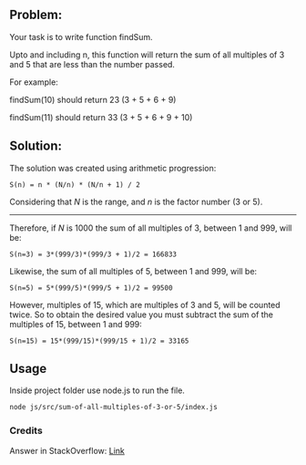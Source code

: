 ## Problem:

Your task is to write function findSum.

Upto and including n, this function will return the sum of all multiples of 3 and 5 that are less than the number passed.

For example:

findSum(10) should return 23 (3 + 5 + 6 + 9)

findSum(11) should return 33 (3 + 5 + 6 + 9 + 10)


## Solution:

The solution was created using arithmetic progression:
```
S(n) = n * (N/n) * (N/n + 1) / 2
```
Considering that *N* is the range, and *n* is the factor number (3 or 5).

<hr />

Therefore, if *N* is 1000 the sum of all multiples of 3, between 1 and 999, will be:
```
S(n=3) = 3*(999/3)*(999/3 + 1)/2 = 166833
```
Likewise, the sum of all multiples of 5, between 1 and 999, will be:
```
S(n=5) = 5*(999/5)*(999/5 + 1)/2 = 99500
```

However, multiples of 15, which are multiples of 3 and 5, will be counted twice. So to obtain the desired value you must subtract the sum of the multiples of 15, between 1 and 999:
```
S(n=15) = 15*(999/15)*(999/15 + 1)/2 = 33165
```


## Usage
Inside project folder use node.js to run the file.
```sh
node js/src/sum-of-all-multiples-of-3-or-5/index.js
```


### Credits
Answer in StackOverflow: [Link](https://pt.stackoverflow.com/a/229130/142646)
